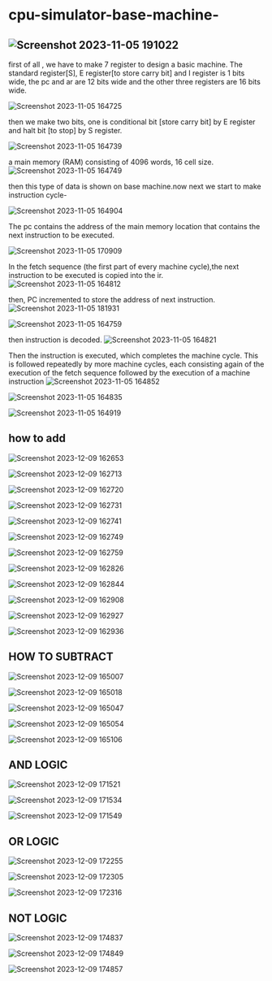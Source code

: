# cpu-simulator-base-machine-

##  ![Screenshot 2023-11-05 191022](https://github.com/Riyatomar14/cpu-simulator-base-machine-/assets/143107173/216dba24-6895-4251-bc43-0dca5d4e8a7b)

first of all , we have to make 7 register to design a basic machine. The standard register[S], E register[to store carry bit] and I register is 1 bits wide, the pc and ar are 12 bits wide and the other
three registers are 16 bits wide.  
 
![Screenshot 2023-11-05 164725](https://github.com/Riyatomar14/cpu-simulator-base-machine-/assets/143107173/f6033c5e-a346-4019-9c85-0e83d2e8cd08)

then we make two bits, one is conditional bit [store carry bit] by E register and halt bit [to stop] by S register.

![Screenshot 2023-11-05 164739](https://github.com/Riyatomar14/cpu-simulator-base-machine-/assets/143107173/0d5f19d5-a4da-42dd-a84f-39f7b7838815)

a main memory (RAM) consisting of 4096 words, 16 cell size.
![Screenshot 2023-11-05 164749](https://github.com/Riyatomar14/cpu-simulator-base-machine-/assets/143107173/0c0d1509-3e98-4ff8-8231-24c90971a712)

then this type of data is shown on base machine.now next we start to make instruction cycle-

![Screenshot 2023-11-05 164904](https://github.com/Riyatomar14/cpu-simulator-base-machine-/assets/143107173/c42d28f5-d1e8-4339-a15a-af8c07381bd5)

The pc contains the address of the main memory location that contains the next instruction to be executed. 

![Screenshot 2023-11-05 170909](https://github.com/Riyatomar14/cpu-simulator-base-machine-/assets/143107173/85b1afaf-eb81-4e12-b17a-378e5db2dcfc)

In the fetch sequence (the first part of every machine cycle),the next instruction to be executed is copied into the ir.
![Screenshot 2023-11-05 164812](https://github.com/Riyatomar14/cpu-simulator-base-machine-/assets/143107173/58b3ee68-6b05-4295-9924-a599ddb1670d)

then, PC incremented to store the address of next instruction.
![Screenshot 2023-11-05 181931](https://github.com/Riyatomar14/cpu-simulator-base-machine-/assets/143107173/b8bbdc1c-71f4-4215-9a1a-32ae14d58446)

![Screenshot 2023-11-05 164759](https://github.com/Riyatomar14/cpu-simulator-base-machine-/assets/143107173/1e5000ec-5770-4095-8382-1db1d968c7cf)

then instruction is decoded.
![Screenshot 2023-11-05 164821](https://github.com/Riyatomar14/cpu-simulator-base-machine-/assets/143107173/36324d3a-9cf9-45ec-ad7f-0a0bb7b2e7d7)

Then the instruction is executed, which completes the machine cycle. This is followed repeatedly by more machine cycles, each consisting again of the execution of the fetch sequence followed by the execution of a machine instruction
![Screenshot 2023-11-05 164852](https://github.com/Riyatomar14/cpu-simulator-base-machine-/assets/143107173/02c8e331-200b-46e0-b88f-cbfb2021d0cb)

![Screenshot 2023-11-05 164835](https://github.com/Riyatomar14/cpu-simulator-base-machine-/assets/143107173/a04185cf-dd11-4d62-936b-cbd20fb2f987)

![Screenshot 2023-11-05 164919](https://github.com/Riyatomar14/cpu-simulator-base-machine-/assets/143107173/fd23f47a-b24b-49a4-be25-35522c6bc5dd)

## how to add

![Screenshot 2023-12-09 162653](https://github.com/Riyatomar14/cpu-simulator-base-machine-/assets/143107173/63a19c9b-d3da-4b47-a259-8c5e88c2a932)

![Screenshot 2023-12-09 162713](https://github.com/Riyatomar14/cpu-simulator-base-machine-/assets/143107173/f0e491ac-2725-4221-b027-25a9be66bed6)

![Screenshot 2023-12-09 162720](https://github.com/Riyatomar14/cpu-simulator-base-machine-/assets/143107173/4b395005-d920-4af1-920e-2a1c9a5621c6)

![Screenshot 2023-12-09 162731](https://github.com/Riyatomar14/cpu-simulator-base-machine-/assets/143107173/af6c033f-1d52-4e22-8a92-eaad2e4176e1)

![Screenshot 2023-12-09 162741](https://github.com/Riyatomar14/cpu-simulator-base-machine-/assets/143107173/8dd7974e-83d5-40fb-afc5-a1b534b72505)

![Screenshot 2023-12-09 162749](https://github.com/Riyatomar14/cpu-simulator-base-machine-/assets/143107173/cf321d0f-ac56-4f88-9a32-1a52c265f140)

![Screenshot 2023-12-09 162759](https://github.com/Riyatomar14/cpu-simulator-base-machine-/assets/143107173/b9f5d80e-4c4a-46fc-90ee-db4c03210e74)

![Screenshot 2023-12-09 162826](https://github.com/Riyatomar14/cpu-simulator-base-machine-/assets/143107173/4e95d628-389c-40cc-b08c-cc144d398991)

![Screenshot 2023-12-09 162844](https://github.com/Riyatomar14/cpu-simulator-base-machine-/assets/143107173/f5f076fb-ae76-4728-94e3-c382376b0259)

![Screenshot 2023-12-09 162908](https://github.com/Riyatomar14/cpu-simulator-base-machine-/assets/143107173/3d65d3b3-6996-402a-8327-f79f1687a8a1)

![Screenshot 2023-12-09 162927](https://github.com/Riyatomar14/cpu-simulator-base-machine-/assets/143107173/788c314d-7f72-4632-baa3-c71403aaf0b5)

![Screenshot 2023-12-09 162936](https://github.com/Riyatomar14/cpu-simulator-base-machine-/assets/143107173/14930bfb-e542-4a2b-a453-dfad3760ce81)

## HOW TO SUBTRACT

![Screenshot 2023-12-09 165007](https://github.com/Riyatomar14/cpu-simulator-base-machine-/assets/143107173/797dcc54-b13c-402c-996f-9575c8e16e30)

![Screenshot 2023-12-09 165018](https://github.com/Riyatomar14/cpu-simulator-base-machine-/assets/143107173/eb26de58-e060-4663-8c65-0999dfb2aa94)

![Screenshot 2023-12-09 165047](https://github.com/Riyatomar14/cpu-simulator-base-machine-/assets/143107173/f72d6eda-3d37-42ce-a382-7dcab34491a0)

![Screenshot 2023-12-09 165054](https://github.com/Riyatomar14/cpu-simulator-base-machine-/assets/143107173/a8765f9e-653f-4f8e-beaa-247bee98a665)

![Screenshot 2023-12-09 165106](https://github.com/Riyatomar14/cpu-simulator-base-machine-/assets/143107173/ee796b36-ee5f-4b55-b67c-f73c6f00d660)

## AND LOGIC

![Screenshot 2023-12-09 171521](https://github.com/Riyatomar14/cpu-simulator-base-machine-/assets/143107173/78d3e121-a85f-449c-a4e5-4ae3d308bf06)

![Screenshot 2023-12-09 171534](https://github.com/Riyatomar14/cpu-simulator-base-machine-/assets/143107173/77a83dc8-395f-4d70-aa64-dd0cb24c32ac)

![Screenshot 2023-12-09 171549](https://github.com/Riyatomar14/cpu-simulator-base-machine-/assets/143107173/e025d74f-8da8-43da-9ce6-28270113cd3c)

## OR LOGIC

![Screenshot 2023-12-09 172255](https://github.com/Riyatomar14/cpu-simulator-base-machine-/assets/143107173/9fa53eea-a0bb-4b5a-b695-440c3177d0db)

![Screenshot 2023-12-09 172305](https://github.com/Riyatomar14/cpu-simulator-base-machine-/assets/143107173/30df6099-779f-434c-b2a8-e5d4bc2165f0)

![Screenshot 2023-12-09 172316](https://github.com/Riyatomar14/cpu-simulator-base-machine-/assets/143107173/65af8467-1bbd-4fab-931a-d6d913d2926a)

## NOT LOGIC 

![Screenshot 2023-12-09 174837](https://github.com/Riyatomar14/cpu-simulator-base-machine-/assets/143107173/bcd71f0a-b984-4422-983b-4d6859154671)

![Screenshot 2023-12-09 174849](https://github.com/Riyatomar14/cpu-simulator-base-machine-/assets/143107173/4639254e-975a-41ab-ad1b-ce8ee19cfda3)

![Screenshot 2023-12-09 174857](https://github.com/Riyatomar14/cpu-simulator-base-machine-/assets/143107173/7bd7e1f6-8966-4440-a20e-3948a3dc8bd7)

## 















